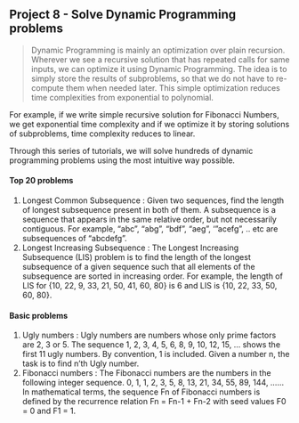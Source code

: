 ## Project 8 - Solve Dynamic Programming problems

> Dynamic Programming is mainly an optimization over plain recursion. Wherever we see a recursive solution that has repeated calls for same inputs, we can optimize it using Dynamic Programming. The idea is to simply store the results of subproblems, so that we do not have to re-compute them when needed later. This simple optimization reduces time complexities from exponential to polynomial.

For example, if we write simple recursive solution for Fibonacci Numbers, we get exponential time complexity and if we optimize it by storing solutions of subproblems, time complexity reduces to linear.

Through this series of tutorials, we will solve hundreds of dynamic programming problems using the most intuitive way possible.

#### Top 20 problems
1. Longest Common Subsequence
   : Given two sequences, find the length of longest subsequence present in both of them. A subsequence is a sequence that appears in the same relative order, but not necessarily contiguous. For example, “abc”, “abg”, “bdf”, “aeg”, ‘”acefg”, .. etc are subsequences of “abcdefg”.
2. Longest Increasing Subsequence
   : The Longest Increasing Subsequence (LIS) problem is to find the length of the longest subsequence of a given sequence such that all elements of the subsequence are sorted in increasing order. For example, the length of LIS for {10, 22, 9, 33, 21, 50, 41, 60, 80} is 6 and LIS is {10, 22, 33, 50, 60, 80}.

#### Basic problems
1. Ugly numbers
   : Ugly numbers are numbers whose only prime factors are 2, 3 or 5. The sequence 1, 2, 3, 4, 5, 6, 8, 9, 10, 12, 15, … shows the first 11 ugly numbers. By convention, 1 is included.
   Given a number n, the task is to find n’th Ugly number.
2. Fibonacci numbers
   : The Fibonacci numbers are the numbers in the following integer sequence.
   0, 1, 1, 2, 3, 5, 8, 13, 21, 34, 55, 89, 144, …… In mathematical terms, the sequence Fn of Fibonacci numbers is defined by the recurrence relation
   Fn = Fn-1 + Fn-2 with seed values F0 = 0 and F1 = 1.
